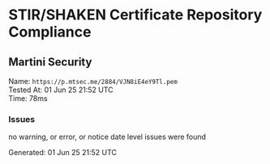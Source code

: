 # STIR/SHAKEN Certificate Repository Compliance

## Martini Security

Name: `https://p.mtsec.me/2884/VJN8iE4eY9Tl.pem`\
Tested At: 01 Jun 25 21:52 UTC\
Time: 78ms

### Issues

no warning, or error, or notice date level issues were found

Generated: 01 Jun 25 21:52 UTC